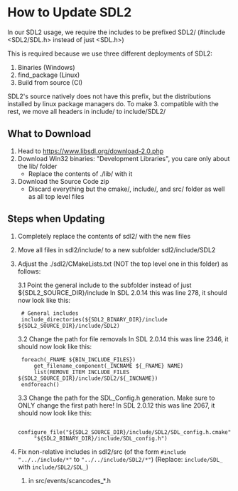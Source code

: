 # How to Update SDL2

In our SDL2 usage, we require the includes to be prefixed SDL2/
(#include <SDL2/SDL.h> instead of just <SDL.h>)

This is required because we use three different deployments of SDL2:
1. Binaries (Windows)
2. find_package (Linux)
3. Build from source (CI)

SDL2's source natively does not have this prefix, but the distributions installed by linux package managers do.
To make 3. compatible with the rest, we move all headers in include/ to include/SDL2/

## What to Download

1. Head to https://www.libsdl.org/download-2.0.php
2. Download Win32 binaries: "Development Libraries", you care only about the lib/ folder
    - Replace the contents of ./lib/ with it
3. Download the Source Code zip
    - Discard everything but the cmake/, include/, and src/ folder as well as all top level files

## Steps when Updating

1. Completely replace the contents of sdl2/ with the new files
2. Move all files in sdl2/include/ to a new subfolder sdl2/include/SDL2
3. Adjust the ./sdl2/CMakeLists.txt (NOT the top level one in this folder) as follows:

    3.1 Point the general include to the subfolder instead of just ${SDL2_SOURCE_DIR}/include
    In SDL 2.0.14 this was line 278, it should now look like this:
    
        # General includes
        include_directories(${SDL2_BINARY_DIR}/include ${SDL2_SOURCE_DIR}/include/SDL2)

    3.2 Change the path for file removals
    In SDL 2.0.14 this was line 2346, it should now look like this:

        foreach(_FNAME ${BIN_INCLUDE_FILES})
            get_filename_component(_INCNAME ${_FNAME} NAME)
            list(REMOVE_ITEM INCLUDE_FILES ${SDL2_SOURCE_DIR}/include/SDL2/${_INCNAME})
        endforeach()

    3.3 Change the path for the SDL_Config.h generation. Make sure to ONLY change the first path here!
    In SDL 2.0.12 this was line 2067, it should now look like this:

        configure_file("${SDL2_SOURCE_DIR}/include/SDL2/SDL_config.h.cmake"
            "${SDL2_BINARY_DIR}/include/SDL_config.h")

4. Fix non-relative includes in sdl2/src (of the form `#include "../../include/*"` to `"../../include/SDL2/*"`) (Replace: `include/SDL_` with `include/SDL2/SDL_`)
    
    1. in src/events/scancodes_*.h

